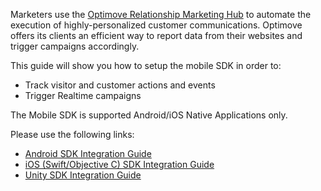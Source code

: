 Marketers use the [Optimove Relationship Marketing Hub](https://www.optimove.com/product) to automate the execution of highly-personalized customer communications. Optimove offers its clients an efficient way to report data from their websites and trigger campaigns accordingly.

This guide will show you how to setup the mobile SDK in order to:

-   Track visitor and customer actions and events
-   Trigger Realtime campaigns

The Mobile SDK is supported Android/iOS Native Applications only.

Please use the following links:

 - [Android SDK Integration Guide](https://github.com/optimove-tech/Android-SDK-Integration-Guide)
 - [iOS (Swift/Objective C) SDK Integration Guide](https://github.com/optimove-tech/iOS-SDK-Integration-Guide)
 - [Unity SDK Integration Guide](https://github.com/optimove-tech/Unity-SDK-Integration-Guide)
